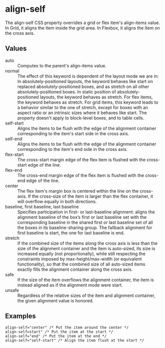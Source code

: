 # align-self

The align-self CSS property overrides a grid or flex item's align-items value. In Grid, it aligns the item inside the grid area. In Flexbox, it aligns the item on the cross axis.


## Values

<dl>
<dt>auto</dt>
 <dd>Computes to the parent's align-items value.</dd>

<dt>normal</dt>
 <dd>The effect of this keyword is dependent of the layout mode we are in:
In absolutely-positioned layouts, the keyword behaves like start on replaced absolutely-positioned boxes, and as stretch on all other absolutely-positioned boxes.
In static position of absolutely-positioned layouts, the keyword behaves as stretch.
For flex items, the keyword behaves as stretch.
For grid items, this keyword leads to a behavior similar to the one of stretch, except for boxes with an aspect ratio or an intrinsic sizes where it behaves like start.
The property doesn't apply to block-level boxes, and to table cells.</dd>

<dt>self-start</dt>
<dd>Aligns the items to be flush with the edge of the alignment container corresponding to the item's start side in the cross axis.</dd>

<dt>self-end</dt>
 <dd>Aligns the items to be flush with the edge of the alignment container corresponding to the item's end side in the cross axis.</dd>

<dt>flex-start</dt>
 <dd>The cross-start margin edge of the flex item is flushed with the cross-start edge of the line.</dd>

<dt>flex-end</dt>
 <dd>The cross-end margin edge of the flex item is flushed with the cross-end edge of the line.</dd>

<dt>center</dt>
 <dd>The flex item's margin box is centered within the line on the cross-axis. If the cross-size of the item is larger than the flex container, it will overflow equally in both directions.</dd>

<dt>baseline, first baseline, last baseline</dt>
 <dd>Specifies participation in first- or last-baseline alignment: aligns the alignment baseline of the box’s first or last baseline set with the corresponding baseline in the shared first or last baseline set of all the boxes in its baseline-sharing group.
The fallback alignment for first baseline is start, the one for last baseline is end.</dd>

<dt>stretch</dt>
 <dd>If the combined size of the items along the cross axis is less than the size of the alignment container and the item is auto-sized, its size is increased equally (not proportionally), while still respecting the constraints imposed by max-height/max-width (or equivalent functionality), so that the combined size of all auto-sized items exactly fills the alignment container along the cross axis.</dd>

<dt>safe</dt>
 <dd>If the size of the item overflows the alignment container, the item is instead aligned as if the alignment mode were start.</dd>

<dt>unsafe</dt>
 <dd>Regardless of the relative sizes of the item and alignment container, the given alignment value is honored.</dd>
</dl>

## Examples

```
align-self="center" /* Put the item around the center */
align-self=start" /* Put the item at the start */
align-self="end" /* Put the item at the end */
align-self="self-start" /* Align the item flush at the start */
```